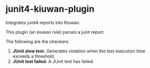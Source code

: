 # junit4-kiuwan-plugin
Integrates junit4 reports into Kiuwan.

This plugin (an kiuwan rule) parses a junit report.

The following are the checkers:
1. **JUnit slow test.** Generates violation when the test execution time exceeds a threshold.
1. **JUnit test failed.** A JUnit test has failed.
